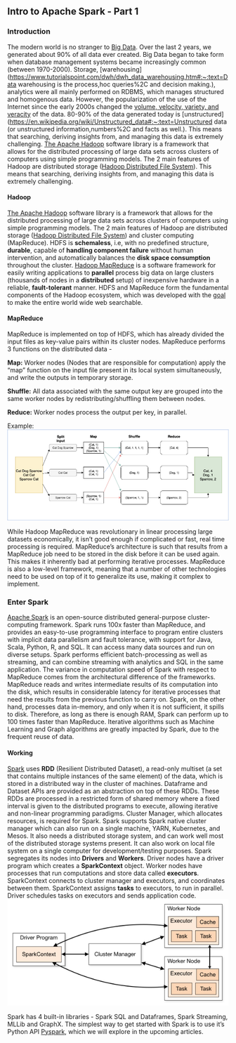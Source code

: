 ## Intro to Apache Spark - Part 1
### **Introduction** 
The modern world is no stranger to [Big Data](https://www.bigdataframework.org/short-history-of-big-data/). Over the last 2 years, we generated about 90% of all data ever created. Big Data began to take form when database management systems became increasingly common (between 1970-2000). Storage, [warehousing](https://www.tutorialspoint.com/dwh/dwh_data_warehousing.htm#:~:text=Data warehousing is the process,hoc queries%2C and decision making.), analytics were all mainly performed on RDBMS, which manages structured and homogenous data. However, the popularization of the use of the Internet since the early 2000s changed the [volume, velocity, variety, and veracity](https://www.bigdataframework.org/four-vs-of-big-data/) of the data. 80-90% of the data generated today is [unstructured](https://en.wikipedia.org/wiki/Unstructured_data#:~:text=Unstructured data (or unstructured information,numbers%2C and facts as well.). This means that searching, deriving insights from, and managing this data is extremely challenging. 
[The Apache Hadoop](https://hadoop.apache.org/) software library is a framework that allows for the distributed processing of large data sets across clusters of computers using simple programming models. The 2 main features of Hadoop are distributed storage ([Hadoop Distributed File System](https://hadoop.apache.org/docs/r1.2.1/hdfs_design.html)). This means that searching, deriving insights from, and managing this data is extremely challenging. 

#### Hadoop

[The Apache Hadoop](https://hadoop.apache.org/) software library is a framework that allows for the distributed processing of large data sets across clusters of computers using simple programming models. The 2 main features of Hadoop are distributed storage ([Hadoop Distributed File System](https://hadoop.apache.org/docs/r1.2.1/hdfs_design.html)) and cluster computing (MapReduce). HDFS is **schemaless**, i.e, with no predefined structure, **durable**, capable of **handling component failure** without human intervention, and automatically balances the **disk space consumption** throughout the cluster. [Hadoop MapReduce](https://hadoop.apache.org/docs/r1.2.1/mapred_tutorial.html) is a software framework for easily writing applications to **parallel** process big data on large clusters (thousands of nodes in a **distributed** setup) of inexpensive hardware in a reliable, **fault-tolerant** manner. HDFS and MapReduce form the fundamental components of the Hadoop ecosystem, which was developed with the [goal](https://medium.com/@markobonaci/the-history-of-hadoop-68984a11704#.debk16sdw) to make the entire world wide web searchable.

#### MapReduce

MapReduce is implemented on top of HDFS, which has already divided the input files as key-value pairs within its cluster nodes. MapReduce performs 3 functions on the distributed data - 

**Map:** Worker nodes (Nodes that are responsible for computation) apply the “map” function on the input file present in its local system simultaneously, and write the outputs in temporary storage.

**Shuffle:** All data associated with the same output key are grouped into the same worker nodes by redistributing/shuffling them between nodes.

**Reduce:** Worker nodes process the output per key, in parallel.

Example: ![img](./mapreduce.png)

While Hadoop MapReduce was revolutionary in linear processing large datasets economically, it isn’t good enough if complicated or fast, real time processing is required. MapReduce’s architecture is such that results from a MapReduce job need to be stored in the disk before it can be used again. This makes it inherently bad at performing iterative processes. MapReduce is also a low-level framework, meaning that a number of other technologies need to be used on top of it to generalize its use, making it complex to implement.

### **Enter Spark**
[Apache Spark](https://spark.apache.org/) is an open-source distributed general-purpose cluster-computing framework. Spark runs 100x faster than MapReduce, and provides an easy-to-use programming interface to program entire clusters with implicit data parallelism and fault tolerance, with support for Java, Scala, Python, R, and SQL. It can access many data sources and run on diverse setups. Spark performs efficient batch-processing as well as streaming, and can combine streaming with analytics and SQL in the same application. 
The variance in computation speed of Spark with respect to MapReduce comes from the architectural difference of the frameworks. MapReduce reads and writes intermediate results of its computation into the disk, which results in considerable latency for iterative processes that need the results from the previous function to carry on. Spark, on the other hand, processes data in-memory, and only when it is not sufficient, it spills to disk. Therefore, as long as there is enough RAM, Spark can perform up to 100 times faster than MapReduce. Iterative algorithms such as Machine Learning and Graph algorithms are greatly impacted by Spark, due to the frequent reuse of data.

#### **Working**

[Spark](https://en.wikipedia.org/wiki/Apache_Spark) uses **RDD** (Resilient Distributed Dataset), a read-only multiset (a set that contains multiple instances of the same element) of the data, which is stored in a distributed way in the cluster of machines. Dataframe and Dataset APIs are provided as an abstraction on top of these RDDs. These RDDs are processed in a restricted form of shared memory where a fixed interval is given to the distributed programs to execute, allowing iterative and non-linear programming paradigms. Cluster Manager, which allocates resources, is required for Spark. Spark supports Spark native cluster manager which can also run on a single machine, YARN, Kubernetes, and Mesos. It also needs a distributed storage system, and can work well most of the distributed storage systems present. It can also work on local file system on a single computer for development/testing purposes.
Spark segregates its nodes into **Drivers** and **Workers**. Driver nodes have a driver program which creates a **SparkContext** object. Worker nodes have processes that run computations and store data called **executors**. SparkContext connects to cluster manager and executors, and coordinates between them. SparkContext assigns **tasks** to executors, to run in parallel. Driver schedules tasks on executors and sends application code. 
[![img](./spark.png)](http://spark.apache.org/docs/latest/cluster-overview.html)

Spark has 4 built-in libraries - Spark SQL and Dataframes, Spark Streaming, MLLib and GraphX. The simplest way to get started with Spark is to use it’s Python API [Pyspark](https://pypi.org/project/pyspark/), which we will explore in the upcoming articles.